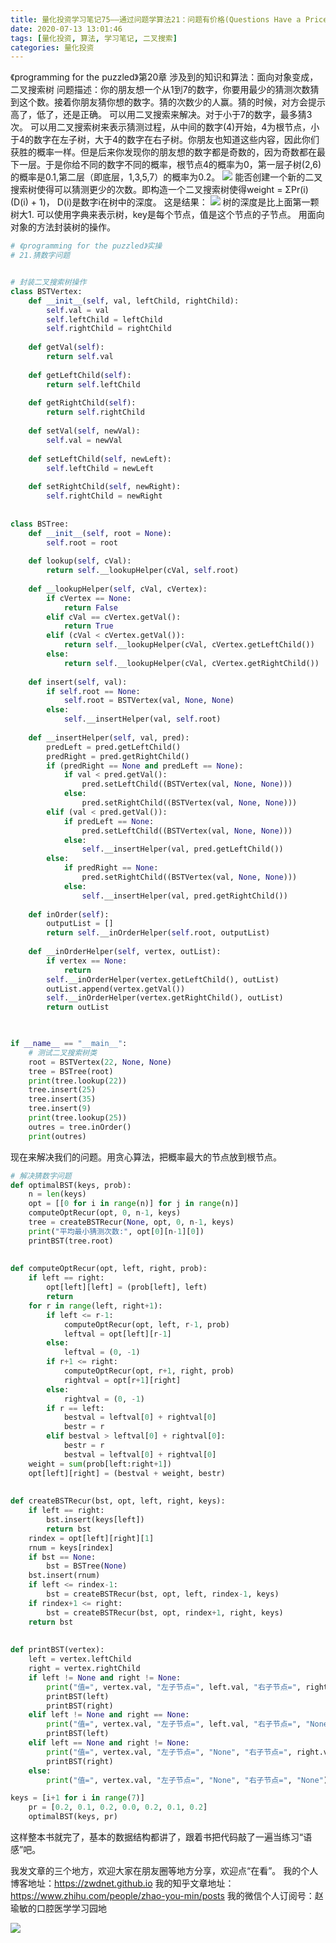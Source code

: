 ```yaml
---
title: 量化投资学习笔记75——通过问题学算法21：问题有价格(Questions Have a Price)
date: 2020-07-13 13:01:46
tags: [量化投资, 算法, 学习笔记, 二叉搜索]
categories: 量化投资
---
```

《programming for the puzzled》第20章
涉及到的知识和算法：面向对象变成，二叉搜索树
问题描述：你的朋友想一个从1到7的数字，你要用最少的猜测次数猜到这个数。接着你朋友猜你想的数字。猜的次数少的人赢。猜的时候，对方会提示高了，低了，还是正确。
可以用二叉搜索来解决。对于小于7的数字，最多猜3次。
可以用二叉搜索树来表示猜测过程，从中间的数字(4)开始，4为根节点，小于4的数字在左子树，大于4的数字在右子树。你朋友也知道这些内容，因此你们获胜的概率一样。但是后来你发现你的朋友想的数字都是奇数的，因为奇数都在最下一层。于是你给不同的数字不同的概率，根节点4的概率为0，第一层子树(2,6)的概率是0.1,第二层（即底层，1,3,5,7）的概率为0.2。
![](https://zymblog-1258069789.cos.ap-chengdu.myqcloud.com/blog0178-QTLearn/49/01.png)
能否创建一个新的二叉搜索树使得可以猜测更少的次数。即构造一个二叉搜索树使得weight = ΣPr(i)(D(i) + 1)， D(i)是数字i在树中的深度。
这是结果：
![](https://zymblog-1258069789.cos.ap-chengdu.myqcloud.com/blog0178-QTLearn/49/02.png)
树的深度是比上面第一颗树大1.
可以使用字典来表示树，key是每个节点，值是这个节点的子节点。
用面向对象的方法封装树的操作。
```python
# 《programming for the puzzled》实操
# 21.猜数字问题


# 封装二叉搜索树操作
class BSTVertex:
    def __init__(self, val, leftChild, rightChild):
        self.val = val
        self.leftChild = leftChild
        self.rightChild = rightChild
       
    def getVal(self):
        return self.val
       
    def getLeftChild(self):
        return self.leftChild
       
    def getRightChild(self):
        return self.rightChild
       
    def setVal(self, newVal):
        self.val = newVal
       
    def setLeftChild(self, newLeft):
        self.leftChild = newLeft
       
    def setRightChild(self, newRight):
        self.rightChild = newRight
       
       
class BSTree:
    def __init__(self, root = None):
        self.root = root
       
    def lookup(self, cVal):
        return self.__lookupHelper(cVal, self.root)
       
    def __lookupHelper(self, cVal, cVertex):
        if cVertex == None:
            return False
        elif cVal == cVertex.getVal():
            return True
        elif (cVal < cVertex.getVal()):
            return self.__lookupHelper(cVal, cVertex.getLeftChild())
        else:
            return self.__lookupHelper(cVal, cVertex.getRightChild())
           
    def insert(self, val):
        if self.root == None:
            self.root = BSTVertex(val, None, None)
        else:
            self.__insertHelper(val, self.root)
           
    def __insertHelper(self, val, pred):
        predLeft = pred.getLeftChild()
        predRight = pred.getRightChild()
        if (predRight == None and predLeft == None):
            if val < pred.getVal():
                pred.setLeftChild((BSTVertex(val, None, None)))
            else:
                pred.setRightChild((BSTVertex(val, None, None)))
        elif (val < pred.getVal()):
            if predLeft == None:
                pred.setLeftChild((BSTVertex(val, None, None)))
            else:
                self.__insertHelper(val, pred.getLeftChild())
        else:
            if predRight == None:
                pred.setRightChild((BSTVertex(val, None, None)))
            else:
                self.__insertHelper(val, pred.getRightChild())
               
    def inOrder(self):
        outputList = []
        return self.__inOrderHelper(self.root, outputList)
       
    def __inOrderHelper(self, vertex, outList):
        if vertex == None:
            return
        self.__inOrderHelper(vertex.getLeftChild(), outList)
        outList.append(vertex.getVal())
        self.__inOrderHelper(vertex.getRightChild(), outList)
        return outList
          


if __name__ == "__main__":
    # 测试二叉搜索树类
    root = BSTVertex(22, None, None)
    tree = BSTree(root)
    print(tree.lookup(22))
    tree.insert(25)
    tree.insert(35)
    tree.insert(9)
    print(tree.lookup(25))
    outres = tree.inOrder()
    print(outres)
```
现在来解决我们的问题。用贪心算法，把概率最大的节点放到根节点。
```python
# 解决猜数字问题
def optimalBST(keys, prob):
    n = len(keys)
    opt = [[0 for i in range(n)] for j in range(n)]
    computeOptRecur(opt, 0, n-1, keys)
    tree = createBSTRecur(None, opt, 0, n-1, keys)
    print("平均最小猜测次数:", opt[0][n-1][0])
    printBST(tree.root)
   
   
def computeOptRecur(opt, left, right, prob):
    if left == right:
        opt[left][left] = (prob[left], left)
        return
    for r in range(left, right+1):
        if left <= r-1:
            computeOptRecur(opt, left, r-1, prob)
            leftval = opt[left][r-1]
        else:
            leftval = (0, -1)
        if r+1 <= right:
            computeOptRecur(opt, r+1, right, prob)
            rightval = opt[r+1][right]
        else:
            rightval = (0, -1)
        if r == left:
            bestval = leftval[0] + rightval[0]
            bestr = r
        elif bestval > leftval[0] + rightval[0]:
            bestr = r
            bestval = leftval[0] + rightval[0]
    weight = sum(prob[left:right+1])
    opt[left][right] = (bestval + weight, bestr)
   
   
def createBSTRecur(bst, opt, left, right, keys):
    if left == right:
        bst.insert(keys[left])
        return bst
    rindex = opt[left][right][1]
    rnum = keys[rindex]
    if bst == None:
        bst = BSTree(None)
    bst.insert(rnum)
    if left <= rindex-1:
        bst = createBSTRecur(bst, opt, left, rindex-1, keys)
    if rindex+1 <= right:
        bst = createBSTRecur(bst, opt, rindex+1, right, keys)
    return bst
   
   
def printBST(vertex):
    left = vertex.leftChild
    right = vertex.rightChild
    if left != None and right != None:
        print("值=", vertex.val, "左子节点=", left.val, "右子节点=", right.val)
        printBST(left)
        printBST(right)
    elif left != None and right == None:
        print("值=", vertex.val, "左子节点=", left.val, "右子节点=", "None")
        printBST(left)
    elif left == None and right != None:
        print("值=", vertex.val, "左子节点=", "None", "右子节点=", right.val)
        printBST(right)
    else:
        print("值=", vertex.val, "左子节点=", "None", "右子节点=", "None")

keys = [i+1 for i in range(7)]
    pr = [0.2, 0.1, 0.2, 0.0, 0.2, 0.1, 0.2]
    optimalBST(keys, pr)
```
这样整本书就完了，基本的数据结构都讲了，跟着书把代码敲了一遍当练习“语感”吧。


我发文章的三个地方，欢迎大家在朋友圈等地方分享，欢迎点“在看”。
我的个人博客地址：https://zwdnet.github.io
我的知乎文章地址： https://www.zhihu.com/people/zhao-you-min/posts
我的微信个人订阅号：赵瑜敏的口腔医学学习园地


![](https://zymblog-1258069789.cos.ap-chengdu.myqcloud.com/other/wx.jpg)